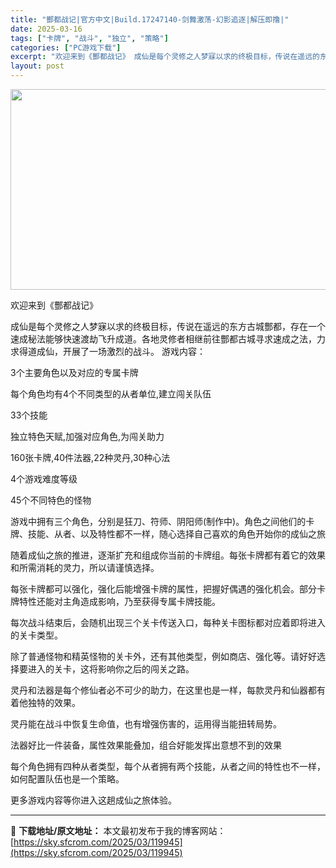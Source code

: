 ```yaml
---
title: "酆都战记|官方中文|Build.17247140-剑舞激荡-幻影追逐|解压即撸|"
date: 2025-03-16
tags: ["卡牌", "战斗", "独立", "策略"]
categories: ["PC游戏下载"]
excerpt: "欢迎来到《酆都战记》 成仙是每个灵修之人梦寐以求的终极目标，传说在遥远的东方古城酆都，存在一个速成秘法能够快速渡劫飞升成道。各地灵修者相继前往酆都古城寻求速成之法，力求得道成仙，开展了一场激烈的战斗。 游戏内容： 3个主要角色以及对应的专属卡牌 每个角色均有4个不同类型的从者单位,建立闯关队伍 33&hellip;"
layout: post
---
```


<img class="aligncenter size-full wp-image-119933" src="https://sky.sfcrom.com/wp-content/uploads/2025/03/202503152310086.webp" alt="" width="570" height="321" />

欢迎来到《酆都战记》

成仙是每个灵修之人梦寐以求的终极目标，传说在遥远的东方古城酆都，存在一个速成秘法能够快速渡劫飞升成道。各地灵修者相继前往酆都古城寻求速成之法，力求得道成仙，开展了一场激烈的战斗。
游戏内容：

3个主要角色以及对应的专属卡牌

每个角色均有4个不同类型的从者单位,建立闯关队伍

33个技能

独立特色天赋,加强对应角色,为闯关助力

160张卡牌,40件法器,22种灵丹,30种心法

4个游戏难度等级

45个不同特色的怪物

游戏中拥有三个角色，分别是狂刀、符师、阴阳师(制作中)。角色之间他们的卡牌、技能、从者、以及特性都不一样，随心选择自己喜欢的角色开始你的成仙之旅

随着成仙之旅的推进，逐渐扩充和组成你当前的卡牌组。每张卡牌都有着它的效果和所需消耗的灵力，所以请谨慎选择。

每张卡牌都可以强化，强化后能增强卡牌的属性，把握好偶遇的强化机会。部分卡牌特性还能对主角造成影响，乃至获得专属卡牌技能。

每次战斗结束后，会随机出现三个关卡传送入口，每种关卡图标都对应着即将进入的关卡类型。

除了普通怪物和精英怪物的关卡外，还有其他类型，例如商店、强化等。请好好选择要进入的关卡，这将影响你之后的闯关之路。

灵丹和法器是每个修仙者必不可少的助力，在这里也是一样，每款灵丹和仙器都有着他独特的效果。

灵丹能在战斗中恢复生命值，也有增强伤害的，运用得当能扭转局势。

法器好比一件装备，属性效果能叠加，组合好能发挥出意想不到的效果

每个角色拥有四种从者类型，每个从者拥有两个技能，从者之间的特性也不一样，如何配置队伍也是一个策略。

更多游戏内容等你进入这趟成仙之旅体验。

---
📖 **下载地址/原文地址：** 本文最初发布于我的博客网站：[https://sky.sfcrom.com/2025/03/119945](https://sky.sfcrom.com/2025/03/119945)

